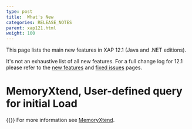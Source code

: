 ```yaml
---
type: post
title:  What's New
categories: RELEASE_NOTES
parent: xap121.html
weight: 100
---
```


This page lists the main new features in XAP 12.1 (Java and .NET editions).

It's not an exhaustive list of all new features. For a full change log for 12.1 please refer to the [new features](./121new-features.html) and [fixed issues](./121fixed-issues.html) pages.

 

# MemoryXtend, User-defined query for initial Load

{{<infosign>}} For more information see [MemoryXtend](/xap121adm/memoryxtend.html#user-defined-query-for-initial-load).



 
